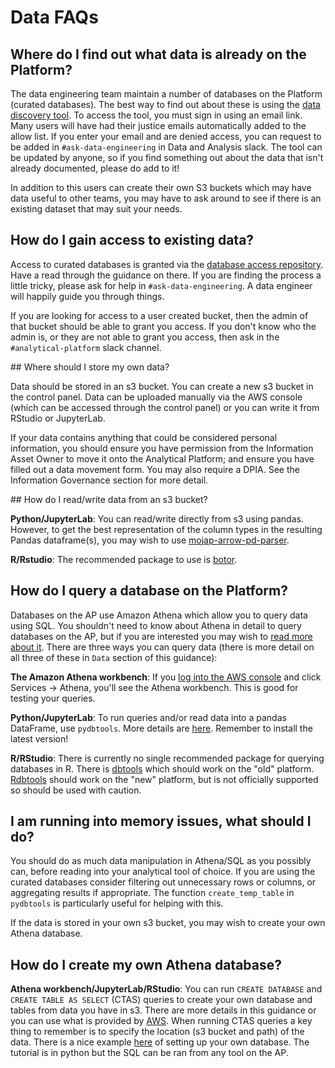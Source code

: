 # Data FAQs

## Where do I find out what data is already on the Platform?

The data engineering team maintain a number of databases on the Platform (curated databases). The best way to find out about these is using the [data discovery tool](https://data-discovery-tool.apps.alpha.mojanalytics.xyz). To access the tool, you must sign in using an email link. Many users will have had their justice emails automatically added to the allow list. If you enter your email and are denied access, you can request to be added in `#ask-data-engineering` in Data and Analysis slack. The tool can be updated by anyone, so if you find something out about the data that isn't already documented, please do add to it!

In addition to this users can create their own S3 buckets which may have data useful to other teams, you may have to ask around to see if there is an existing dataset that may suit your needs.

## How do I gain access to existing data?

Access to curated databases is granted via the [database access repository](https://github.com/moj-analytical-services/data-engineering-database-access). Have a read through the guidance on there. If you are finding the process a little tricky, please ask for help in `#ask-data-engineering`. A data engineer will happily guide you through things. 

If you are looking for access to a user created bucket, then the admin of that bucket should be able to grant you access. If you don't know who the admin is, or they are not able to grant you access, then ask in the `#analytical-platform` slack channel.

## Where should I store my own data?

Data should be stored in an s3 bucket. You can create a new s3 bucket in the control panel. Data can be uploaded manually via the AWS console (which can be accessed through the control panel) or you can write it from RStudio or JupyterLab.

If your data contains anything that could be considered personal information, you should ensure you have permission from the Information Asset Owner to move it onto the Analytical Platform; and ensure you have filled out a data movement form. You may also require a DPIA. See the Information Governance section for more detail.

## How do I read/write data from an s3 bucket?

**Python/JupyterLab**: You can read/write directly from s3 using pandas. However, to get the best representation of the column types in the resulting Pandas dataframe(s), you may wish to use [mojap-arrow-pd-parser](https://github.com/moj-analytical-services/mojap-arrow-pd-parser).

**R/Rstudio**: The recommended package to use is [botor](https://github.com/daroczig/botor).

## How do I query a database on the Platform?

Databases on the AP use Amazon Athena which allow you to query data using SQL. You shouldn't need to know about Athena in detail to query databases on the AP, but if you are interested you may wish to [read more about it](https://aws.amazon.com/athena/). There are three ways you can query data (there is more detail on all three of these in `Data` section of this guidance):

**The Amazon Athena workbench**: If you [log into the AWS console](aws.services.alpha.mojanalytics.xyz.) and click Services -> Athena, you'll see the Athena workbench. This is good for testing your queries.

**Python/JupyterLab**: To run queries and/or read data into a pandas DataFrame, use `pydbtools`. More details are [here](https://github.com/moj-analytical-services/pydbtools). Remember to install the latest version!

**R/RStudio**: There is currently no single recommended package for querying databases in R. There is [dbtools](https://github.com/moj-analytical-services/dbtools) which should work on the "old" platform. [Rdbtools](https://github.com/moj-analytical-services/Rdbtools) should work on the "new" platform, but is not officially supported so should be used with caution.

## I am running into memory issues, what should I do?

You should do as much data manipulation in Athena/SQL as you possibly can, before reading into your analytical tool of choice. If you are using the curated databases consider filtering out unnecessary rows or columns, or aggregating results if appropriate. The function `create_temp_table` in `pydbtools` is particularly useful for helping with this.

If the data is stored in your own s3 bucket, you may wish to create your own Athena database.

## How do I create my own Athena database?

**Athena workbench/JupyterLab/RStudio**: You can run `CREATE DATABASE` and `CREATE TABLE AS SELECT` (CTAS) queries to create your own database and tables from data you have in s3. There are more details in this guidance or you can use what is provided by [AWS](https://docs.aws.amazon.com/athena/latest/ug/language-reference.html). When running CTAS queries a key thing to remember is to specify the location (s3 bucket and path) of the data. There is a nice example [here](https://github.com/moj-analytical-services/mojap-aws-tools-demo/blob/main/creating_and_maintaining_database_tables_in_athena.ipynb) of setting up your own database. The tutorial is in python but the SQL can be ran from any tool on the AP.

